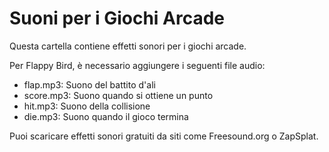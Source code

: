 # Suoni per i Giochi Arcade

Questa cartella contiene effetti sonori per i giochi arcade.

Per Flappy Bird, è necessario aggiungere i seguenti file audio:
- flap.mp3: Suono del battito d'ali
- score.mp3: Suono quando si ottiene un punto
- hit.mp3: Suono della collisione
- die.mp3: Suono quando il gioco termina

Puoi scaricare effetti sonori gratuiti da siti come Freesound.org o ZapSplat.